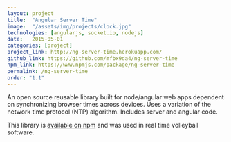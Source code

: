 ```yaml
---
layout: project
title:  "Angular Server Time"
image:  "/assets/img/projects/clock.jpg"
technologies: [angularjs, socket.io, nodejs]
date:   2015-05-01
categories: [project]
project_link: http://ng-server-time.herokuapp.com/
github_link: https://github.com/mfbx9da4/ng-server-time
npm_link: https://www.npmjs.com/package/ng-server-time
permalink: /ng-server-time
order: "1.1"
---
```


An open source reusable library built for node/angular web apps dependent on synchronizing browser times across devices. Uses a variation of the network time protocol (NTP) algorithm. Includes server and angular code.

This library is [available on npm](https://www.npmjs.com/package/ng-server-time) and was used in real time volleyball software.
